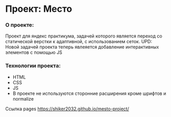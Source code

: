 # Проект: Место

### О проекте:

Проект для яндекс практикума, задачей которого является переход со статической верстки к адаптивной, с использованием сеток.
UPD: Новой задачей проекта теперь явлеяется добавление интерактивных элементов с помощью JS
### Технологии проекта:
* HTML
* CSS
* JS
* В проекте не используются сторонние расширения кроме шрифтов и normalize

Ссылка pages https://shiker2032.github.io/mesto-project/
